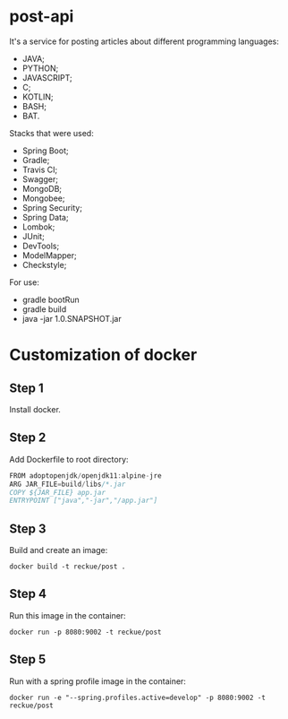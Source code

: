 # post-api

It's a service for posting articles about different programming languages:

- JAVA;
- PYTHON;
- JAVASCRIPT;
- C;
- KOTLIN;
- BASH;
- BAT. 

Stacks that were used:
- Spring Boot;
- Gradle;
- Travis CI;
- Swagger;
- MongoDB;
- Mongobee;
- Spring Security;
- Spring Data;
- Lombok;
- JUnit;
- DevTools;
- ModelMapper;
- Checkstyle;



For use:
- gradle bootRun
- gradle build
- java -jar 1.0.SNAPSHOT.jar


# Customization of docker
## Step 1
Install docker.

## Step 2
Add Dockerfile to root directory:
```java
FROM adoptopenjdk/openjdk11:alpine-jre
ARG JAR_FILE=build/libs/*.jar
COPY ${JAR_FILE} app.jar
ENTRYPOINT ["java","-jar","/app.jar"]
```

## Step 3
Build and create an image:
```
docker build -t reckue/post .
```

## Step 4
Run this image in the container:
```
docker run -p 8080:9002 -t reckue/post
```

## Step 5
Run with a spring profile image in the container:
```
docker run -e "--spring.profiles.active=develop" -p 8080:9002 -t reckue/post
```
